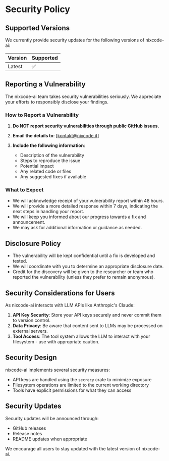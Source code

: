 # Security Policy

## Supported Versions

We currently provide security updates for the following versions of nixcode-ai:

| Version | Supported          |
| ------- | ------------------ |
| Latest  | :white_check_mark: |

## Reporting a Vulnerability

The nixcode-ai team takes security vulnerabilities seriously. We appreciate your efforts to responsibly disclose your findings.

### How to Report a Vulnerability

1. **Do NOT report security vulnerabilities through public GitHub issues.**

2. **Email the details to**: [kontakt@nixcode.it]

3. **Include the following information**:
   - Description of the vulnerability
   - Steps to reproduce the issue
   - Potential impact
   - Any related code or files
   - Any suggested fixes if available

### What to Expect

- We will acknowledge receipt of your vulnerability report within 48 hours.
- We will provide a more detailed response within 7 days, indicating the next steps in handling your report.
- We will keep you informed about our progress towards a fix and announcement.
- We may ask for additional information or guidance as needed.

## Disclosure Policy

- The vulnerability will be kept confidential until a fix is developed and tested.
- We will coordinate with you to determine an appropriate disclosure date.
- Credit for the discovery will be given to the researcher or team who reported the vulnerability (unless they prefer to remain anonymous).

## Security Considerations for Users

As nixcode-ai interacts with LLM APIs like Anthropic's Claude:

1. **API Key Security**: Store your API keys securely and never commit them to version control.
2. **Data Privacy**: Be aware that content sent to LLMs may be processed on external servers.
3. **Tool Access**: The tool system allows the LLM to interact with your filesystem - use with appropriate caution.

## Security Design

nixcode-ai implements several security measures:

- API keys are handled using the `secrecy` crate to minimize exposure
- Filesystem operations are limited to the current working directory
- Tools have explicit permissions for what they can access

## Security Updates

Security updates will be announced through:
- GitHub releases
- Release notes
- README updates when appropriate

We encourage all users to stay updated with the latest version of nixcode-ai.